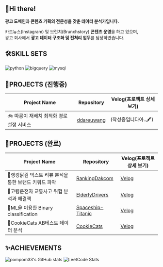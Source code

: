 ## 👋Hi there!
**광고 도메인과 콘텐츠 기획의 전문성을 갖춘 데이터 분석가입니다.** </br>

카드뉴스(Instagram) 및 브런치(Brunchstory) **콘텐츠 운영**을 하고 있으며,</br>
광고 회사에서 **광고 데이터 구조화 및 전처리 업무**를 담당하였습니다.</br>


## 🛠SKILL SETS
![python](https://img.shields.io/badge/Python-3776AB.svg?&style=for-the-badge&logo=Python&logoColor=ECD53F)
![bigquery](https://img.shields.io/badge/googlebigquery-669DF6.svg?&style=for-the-badge&logo=googlebigquery&logoColor=FFFFFF)
![mysql](https://img.shields.io/badge/mysql-4479A1.svg?&style=for-the-badge&logo=mysql&logoColor=FFFFFF)

## 💽PROJECTS (진행중)
|Project Name|Repository|Velog(프로젝트 상세 보기)|
|------|----|---|
|🚲 따릉이 재배치 최적화 경로 설정 서비스| [ddareuwang](https://github.com/Public-BIke-Project/ddareuwang)| (작성중입니다아..🖋) |
## 💽PROJECTS (완료)
|Project Name|Repository|Velog(프로젝트 상세 보기)|
|------|----|---|
|🍗랭킹닭컴 텍스트 리뷰 분석을 통한 브랜드 키워드 파악| [RankingDakcom](https://github.com/pompom33/RankingDakcom)|[Velog](https://velog.io/@pompom_33/%EB%9E%AD%ED%82%B9%EB%8B%AD%EC%BB%B4-%EC%A0%9C%ED%92%88-%EB%A6%AC%EB%B7%B0-%EB%B6%84%EC%84%9D)|
|🚕고령운전자 교통사고 위험 분석과 해결책|[ElderlyDrivers](https://github.com/pompom33/ElderlyDrivers)|[Velog](https://velog.io/@pompom_33/%EA%B3%A0%EB%A0%B9%EC%9A%B4%EC%A0%84%EC%9E%90-%EA%B5%90%ED%86%B5%EC%82%AC%EA%B3%A0-%EC%9B%90%EC%9D%B8-%EB%B6%84%EC%84%9D%EA%B3%BC-%ED%95%B4%EA%B2%B0%EC%B1%85)|
|🚀ML을 이용한 Binary classification|[Spaceship-Titanic](https://github.com/pompom33/Spaceship-Titanic)|[Velog](https://velog.io/@pompom_33/Spaceship-Titanic-Kaggle-%EA%B2%BD%EC%A7%84%EB%8C%80%ED%9A%8C)|
|🍪CookieCats AB테스트 데이터 분석|[CookieCats](https://github.com/pompom33/CookieCats)|[Velog](https://velog.io/@pompom_33/Cookie-Cats-AB-%ED%85%8C%EC%8A%A4%ED%8A%B8-%EA%B2%B0%EA%B3%BC-%EB%8D%B0%EC%9D%B4%ED%84%B0-%EB%B6%84%EC%84%9D)


## ✨ACHIEVEMENTS
![pompom33's GitHub stats](https://github-readme-stats.vercel.app/api?username=pompom33&theme=dracula_icons=true)
![LeetCode Stats](https://leetcard.jacoblin.cool/YUNA_030?theme=wtf&font=Khula)
